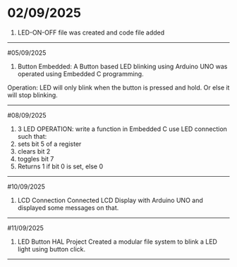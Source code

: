 # 02/09/2025
1. LED-ON-OFF file was created and code file added

------------------------------------------------------------

#05/09/2025
1. Button Embedded:
A Button based LED blinking using Arduino UNO was operated using Embedded C programming.

Operation: 
LED will only blink when the button is pressed and hold. Or else it will stop blinking.

------------------------------------------------------------
#08/09/2025
1. 3 LED OPERATION:
write a function in Embedded C use LED connection such that:
1. sets bit 5 of a register
2. clears bit 2
3. toggles bit 7
4. Returns 1 if bit 0 is set, else 0

------------------------------------------------------------
#10/09/2025
1. LCD Connection
Connected LCD Display with Arduino UNO and displayed some messages on that.

------------------------------------------------------------
#11/09/2025
1. LED Button HAL Project
Created a modular file system to blink a LED light using button click.

------------------------------------------------------------